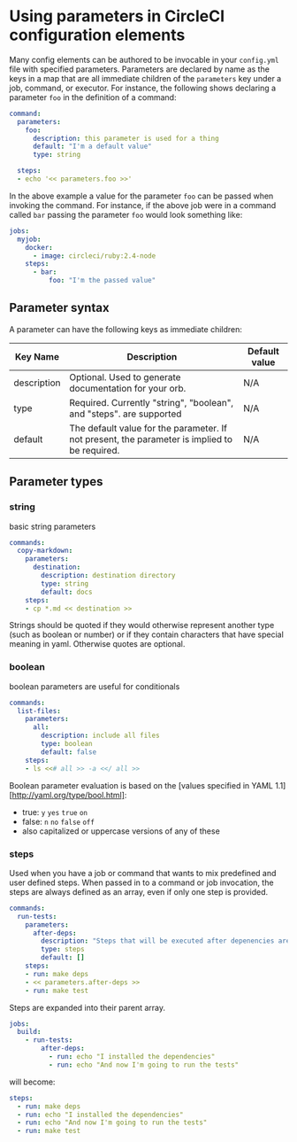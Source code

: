 # Using parameters in CircleCI configuration elements
Many config elements can be authored to be invocable in your `config.yml` file with specified parameters. Parameters are declared by name as the keys in a map that are all immediate children of the `parameters` key under a job, command, or executor. For instance, the following shows declaring a parameter `foo` in the definition of a command:

```yaml
command:
  parameters:
    foo:
      description: this parameter is used for a thing
      default: "I'm a default value"
      type: string

  steps:
  - echo '<< parameters.foo >>'
```

In the above example a value for the parameter `foo` can be passed when invoking the command. For instance, if the above job were in a command called `bar` passing the parameter `foo` would look something like:

```yaml
jobs:
  myjob:
    docker:
      - image: circleci/ruby:2.4-node
    steps:
      - bar:
          foo: "I'm the passed value"
```

## Parameter syntax
A parameter can have the following keys as immediate children:

| Key Name    | Description                                                                                   | Default value |
|-------------|-----------------------------------------------------------------------------------------------|---------------|
| description | Optional. Used to generate documentation for your orb.                                        | N/A           |
| type        | Required. Currently "string", "boolean", and "steps". are supported                           | N/A           |
| default     | The default value for the parameter. If not present, the parameter is implied to be required. | N/A           |

## Parameter types

### string

basic string parameters

```yaml
commands:
  copy-markdown:
    parameters:
      destination:
        description: destination directory
        type: string
        default: docs
    steps:
    - cp *.md << destination >>
```

Strings should be quoted if they would otherwise represent another type (such as boolean or number) or if they contain characters that have special meaning in yaml. Otherwise quotes are optional.

### boolean

boolean parameters are useful for conditionals

```yaml
commands:
  list-files:
    parameters:
      all:
        description: include all files
        type: boolean
        default: false
    steps:
    - ls <<# all >> -a <</ all >>
```

Boolean parameter evaluation is based on the [values specified in YAML 1.1][http://yaml.org/type/bool.html]:

* true: `y` `yes` `true` `on`
* false: `n` `no` `false` `off`
* also capitalized or uppercase versions of any of these

### steps

Used when you have a job or command that wants to mix predefined and user defined steps. When passed in to a command or job invocation, the steps are always defined as an array, even if only one step is provided.

```yaml
commands:
  run-tests:
    parameters:
      after-deps:
        description: "Steps that will be executed after depenencies are installed, but before tests are run"
        type: steps
        default: []
    steps:
    - run: make deps
    - << parameters.after-deps >>
    - run: make test
```

Steps are expanded into their parent array.

```yaml
jobs:
  build:
    - run-tests:
        after-deps:
          - run: echo "I installed the dependencies"
          - run: echo "And now I'm going to run the tests"
```

will become:

```yaml
steps:
  - run: make deps
  - run: echo "I installed the dependencies"
  - run: echo "And now I'm going to run the tests"
  - run: make test
```
